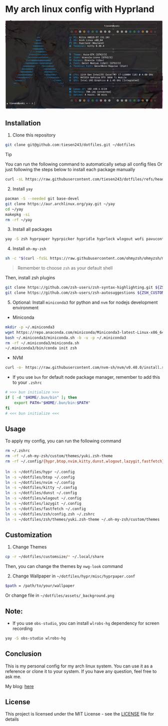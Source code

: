 # My arch linux config with Hyprland

![preview](./assets/preview.png)

## Installation

1. Clone this repository

```bash
git clone git@github.com:tiesen243/dotfiles.git ~/dotfiles
```

> [!TIP]
> You can run the following command to automatically setup all config files
> Or just following the steps below to install each package manually

```bash
curl -sL https://raw.githubusercontent.com/tiesen243/dotfiles/refs/heads/main/install.sh | sh
```

2. Install `yay`

```bash
pacman -S --needed git base-devel
git clone https://aur.archlinux.org/yay.git ~/yay
cd ~/yay
makepkg -si
rm -rf ~/yay
```

3. Install all packages

```bash
yay -S zsh hyprpaper hyprpicker hypridle hyprlock wlogout wofi pavucontrol brightnessctl playerctl floorp-bin cliphist wl-clipboard grim slurp thunar gvfs lsd bat nwg-look p7zip fastfetch btop commitizen-go localsend lazygit noto-fonts noto-fonts-cjk noto-fonts-emoji github-cli docker ripgrep
```

4. Install `oh-my-zsh`

```bash
sh -c "$(curl -fsSL https://raw.githubusercontent.com/ohmyzsh/ohmyzsh/master/tools/install.sh)"
```

> Remember to choose `zsh` as your default shell

Then, install zsh plugins

```bash
git clone https://github.com/zsh-users/zsh-syntax-highlighting.git ${ZSH_CUSTOM:-~/.oh-my-zsh/custom}/plugins/zsh-syntax-highlighting
git clone https://github.com/zsh-users/zsh-autosuggestions ${ZSH_CUSTOM:-~/.oh-my-zsh/custom}/plugins/zsh-autosuggestions
```

5. Optional: Install `miniconda3` for python and `nvm` for nodejs development environment

- Miniconda

```bash
mkdir -p ~/.miniconda3
wget https://repo.anaconda.com/miniconda/Miniconda3-latest-Linux-x86_64.sh -O ~/.miniconda3/miniconda.sh
bash ~/.miniconda3/miniconda.sh -b -u -p ~/.miniconda3
rm -rf ~/.miniconda3/miniconda.sh
~/.miniconda3/bin/conda init zsh
```

- NVM

```bash
curl -o- https://raw.githubusercontent.com/nvm-sh/nvm/v0.40.0/install.sh | bash
```

- If you use `bun` for default node package manager, remember to add this to your `.zshrc`

```bash
# >>> bun initialize >>>
if [ -d "$HOME/.bun/bin" ]; then
    export PATH="$HOME/.bun/bin:$PATH"
fi
# <<< bun initialize <<<
```

## Usage

To apply my config, you can run the following command

```bash
rm ~/.zshrc
rm -rf ~/.oh-my-zsh/custom/themes/yuki.zsh-theme
rm -rf ~/.config/{hypr,btop,nvim,kitty,dunst,wlogout,lazygit,fastfetch}

ln -s ~/dotfiles/hypr ~/.config
ln -s ~/dotfiles/btop ~/.config
ln -s ~/dotfiles/nvim ~/.config
ln -s ~/dotfiles/kitty ~/.config
ln -s ~/dotfiles/dunst ~/.config
ln -s ~/dotfiles/wlogout ~/.config
ln -s ~/dotfiles/lazygit ~/.config
ln -s ~/dotfiles/fastfetch ~/.config
ln -s ~/dotfiles/zsh/config.zsh ~/.zshrc
ln -s ~/dotfiles/zsh/themes/yuki.zsh-theme ~/.oh-my-zsh/custom/themes
```

## Customization

1. Change Themes

```bash
cp -r ~/dotfiles/customsize/* ~/.local/share
```

Then, you can change the themes by `nwg-look` command

2. Change Wallpaper in `~/dotfiles/hypr/misc/hyprpaper.conf`

```bash
$path = /path/to/your/wallpaper
```

Or change file in `~/dotfiles/assets/_background.png`

## Note:

- If you use `obs-studio`, you can install `wlrobs-hg` dependency for screen recording

```bash
yay -S obs-studio wlrobs-hg
```

## Conclusion

This is my personal config for my arch linux system. You can use it as a reference or clone it to your system. If you have any question, feel free to ask me.

My blog: [here](https://tiesen.id.vn/blogs/arch-linux-hyprland-setup/)

## License

This project is licensed under the MIT License - see the [LICENSE](LICENSE.md) file for details
